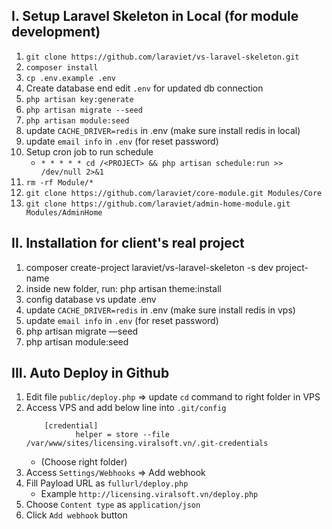 ## I. Setup Laravel Skeleton in Local (for module development)
1. `git clone https://github.com/laraviet/vs-laravel-skeleton.git`
2. `composer install`
3. `cp .env.example .env`
4. Create database end edit `.env` for updated db connection
5. `php artisan key:generate`
6. `php artisan migrate --seed`
7. `php artisan module:seed`
8. update `CACHE_DRIVER=redis` in .env (make sure install redis in local)
9. update `email info` in `.env` (for reset password) 
10. Setup cron job to run schedule
    - `* * * * * cd /<PROJECT> && php artisan schedule:run >> /dev/null 2>&1`
11. `rm -rf Module/*`
12. `git clone https://github.com/laraviet/core-module.git Modules/Core`
13. `git clone https://github.com/laraviet/admin-home-module.git Modules/AdminHome`

## II. Installation for client's real project
1. composer create-project laraviet/vs-laravel-skeleton -s dev project-name
2. inside new <project> folder, run: php artisan theme:install
3. config database vs update .env
4. update `CACHE_DRIVER=redis` in .env (make sure install redis in vps)
5. update `email info` in `.env` (for reset password) 
6. php artisan migrate —seed
7. php artisan module:seed

## III. Auto Deploy in Github
1. Edit file `public/deploy.php` => update `cd` command to right folder in VPS
2. Access VPS and add below line into `.git/config`
    ```
        [credential]
               helper = store --file /var/www/sites/licensing.viralsoft.vn/.git-credentials
    ```
   - (Choose right folder)
1. Access `Settings/Webhooks` => Add webhook
2. Fill Payload URL as `fullurl/deploy.php`
    - Example `http://licensing.viralsoft.vn/deploy.php`
3. Choose `Content type` as `application/json`
4. Click `Add webhook` button

